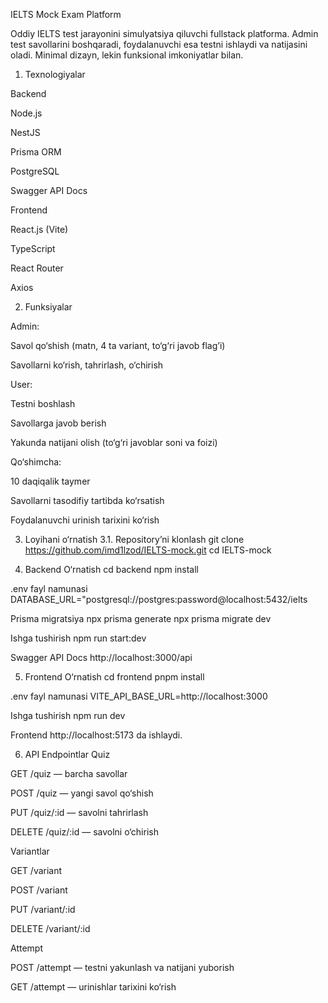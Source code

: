 IELTS Mock Exam Platform

Oddiy IELTS test jarayonini simulyatsiya qiluvchi fullstack platforma. Admin test savollarini boshqaradi, foydalanuvchi esa testni ishlaydi va natijasini oladi. Minimal dizayn, lekin funksional imkoniyatlar bilan.

1. Texnologiyalar

Backend

Node.js

NestJS

Prisma ORM

PostgreSQL

Swagger API Docs

Frontend

React.js (Vite)

TypeScript

React Router

Axios

2. Funksiyalar

Admin:

Savol qo‘shish (matn, 4 ta variant, to‘g‘ri javob flag’i)

Savollarni ko‘rish, tahrirlash, o‘chirish

User:

Testni boshlash

Savollarga javob berish

Yakunda natijani olish (to‘g‘ri javoblar soni va foizi)

Qo‘shimcha:

10 daqiqalik taymer

Savollarni tasodifiy tartibda ko‘rsatish

Foydalanuvchi urinish tarixini ko‘rish

3. Loyihani o‘rnatish
3.1. Repository’ni klonlash
git clone https://github.com/imd1lzod/IELTS-mock.git
cd IELTS-mock

4. Backend
O‘rnatish
cd backend
npm install

.env fayl namunasi
DATABASE_URL="postgresql://postgres:password@localhost:5432/ielts

Prisma migratsiya
npx prisma generate
npx prisma migrate dev

Ishga tushirish
npm run start:dev

Swagger API Docs
http://localhost:3000/api

5. Frontend
O‘rnatish
cd frontend
pnpm install

.env fayl namunasi
VITE_API_BASE_URL=http://localhost:3000

Ishga tushirish
npm run dev


Frontend http://localhost:5173 da ishlaydi.

6. API Endpointlar
Quiz

GET /quiz — barcha savollar

POST /quiz — yangi savol qo‘shish

PUT /quiz/:id — savolni tahrirlash

DELETE /quiz/:id — savolni o‘chirish

Variantlar

GET /variant

POST /variant

PUT /variant/:id

DELETE /variant/:id

Attempt

POST /attempt — testni yakunlash va natijani yuborish

GET /attempt — urinishlar tarixini ko‘rish